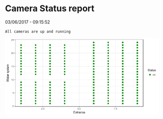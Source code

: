 Camera Status report
================
03/06/2017 - 09:15:52

    All cameras are up and running

![](camreport_files/figure-markdown_github/unnamed-chunk-2-1.png)

